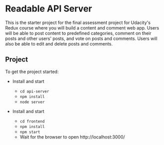 # Readable API Server

This is the starter project for the final assessment project for Udacity's Redux course where you will build a content and comment web app. Users will be able to post content to predefined categories, comment on their posts and other users' posts, and vote on posts and comments. Users will also be able to edit and delete posts and comments.

## Project

To get the project started:

* Install and start 
    - `cd api-server`
    - `npm install`
    - `node server`

* Install and start 
    - `cd frontend`
    - `npm install`
    - `npm start`
    - Wait for the browser to open http://localhost:3000/

